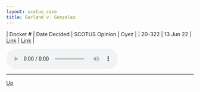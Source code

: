 ```yaml
---
layout: scotus_case
title: Garland v. Gonzalez
---
```


| Docket # | Date Decided | SCOTUS Opinion | Oyez |
| 20-322 | 13 Jun 22 | [Link](https://www.supremecourt.gov/opinions/21pdf/596us2r39_7l48.pdf) | [Link](https://www.oyez.org/cases/2021/20-322) |

<audio controls>
   <source src='./resources/20-322.mp3' type='audio/mpeg'>
</audio>

<object data='./resources/20-322.pdf' type='application/pdf'></object>

---

[Up](./README.md)